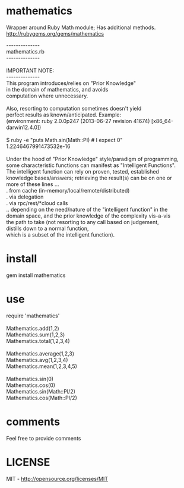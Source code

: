 mathematics
===========
Wrapper around Ruby Math module; Has additional methods.<br/>
http://rubygems.org/gems/mathematics

--------------<br/>
mathematics.rb<br/>
--------------<br/>
<br/>
IMPORTANT NOTE:<br/>
--------------<br/>
This program introduces/relies on "Prior Knowledge"<br/>
in the domain of mathematics, and avoids<br/>
computation where unnecessary.<br/>
<br/>
Also, resorting to computation sometimes doesn't yield<br/>
perfect results as known/anticipated. Example:<br/>
(environment: ruby 2.0.0p247 (2013-06-27 revision 41674) [x86_64-darwin12.4.0])<br/>
<br/>
$ ruby -e "puts Math.sin(Math::PI) # I expect 0"<br/>
1.2246467991473532e-16<br/><br/>
Under the hood of "Prior Knowledge" style/paradigm of programming,
some characteristic functions can manifest as "Intelligent Functions".<br/>
The intelligent function can rely on proven, tested, established<br/>
knowledge bases/answers; retrieving the result(s) can be on one or<br/>
more of these lines ...<br/>
. from cache (in-memory/local/remote/distributed)<br/>
. via delegation<br/>
. via rpc/rest/*cloud calls<br/>
.. depending on the need/nature of the "intelligent function" in the<br/>
domain space, and the prior knowledge of the complexity vis-a-vis<br/>
the path to take (not resorting to any call based on judgement,<br/>
distills down to a normal function,<br/>
which is a subset of the intelligent function).<br/>

install
=======
gem install mathematics

use
===
require 'mathematics'<br/>
<br/>
Mathematics.add(1,2)<br/>
Mathematics.sum(1,2,3)<br/>
Mathematics.total(1,2,3,4)<br/>
<br/>
Mathematics.average(1,2,3)<br/>
Mathematics.avg(1,2,3,4)<br/>
Mathematics.mean(1,2,3,4,5)<br/>
<br/>
Mathematics.sin(0)<br/>
Mathematics.cos(0)<br/>
Mathematics.sin(Math::PI/2)<br/>
Mathematics.cos(Math::PI/2)<br/>

comments
========
Feel free to provide comments

LICENSE
=======
MIT - http://opensource.org/licenses/MIT

